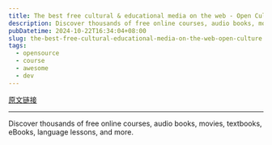 ```yaml
---
title: The best free cultural & educational media on the web - Open Culture
description: Discover thousands of free online courses, audio books, movies, textbooks, eBooks, language lessons, and more.
pubDatetime: 2024-10-22T16:34:04+08:00
slug: the-best-free-cultural-educational-media-on-the-web-open-culture
tags: 
  - opensource
  - course
  - awesome
  - dev
---
```


[原文链接](https://www.openculture.com/)

---

Discover thousands of free online courses, audio books, movies, textbooks, eBooks, language lessons, and more.
